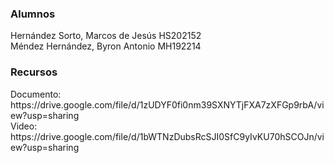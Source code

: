 <h3>Alumnos</h3> 

Hernández Sorto, Marcos de Jesús	HS202152<br/>
Méndez Hernández, Byron Antonio 	MH192214

<h3>Recursos</h3> 
Documento: https://drive.google.com/file/d/1zUDYF0fi0nm39SXNYTjFXA7zXFGp9rbA/view?usp=sharing<br/>
Video: https://drive.google.com/file/d/1bWTNzDubsRcSJI0SfC9yIvKU70hSCOJn/view?usp=sharing

